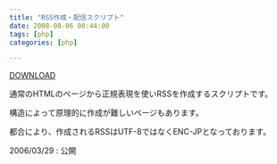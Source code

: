 ```yaml
---
title: "RSS作成・配信スクリプト"
date: 2008-08-06 00:44:00
tags: [php]
categories: [php]

---
```


[DOWNLOAD][1] 

 [1]: /files/rss115.zip

通常のHTMLのページから正規表現を使いRSSを作成するスクリプトです。
	  
構造によって原理的に作成が難しいページもあります。
	  
都合により、作成されるRSSはUTF-8ではなくENC-JPとなっております。 



<!--
	サンプル：<a href="/php/library/../rss.php?mybbs">掲示板</a>
-->

2006/03/29
: 公開
